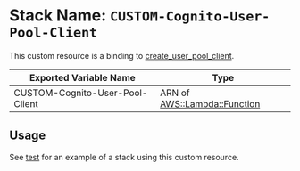 # Stack Name: `CUSTOM-Cognito-User-Pool-Client`

This custom resource is a binding to [create_user_pool_client](https://boto3.readthedocs.io/en/latest/reference/services/cognito-idp.html#CognitoIdentityProvider.Client.create_user_pool_client).

| Exported Variable Name | Type |
| ---------------------- | ---- |
| CUSTOM-Cognito-User-Pool-Client | ARN of [AWS::Lambda::Function](https://docs.aws.amazon.com/AWSCloudFormation/latest/UserGuide/aws-resource-lambda-function.html) |

## Usage

See [test](test/) for an example of a stack using this custom resource.
